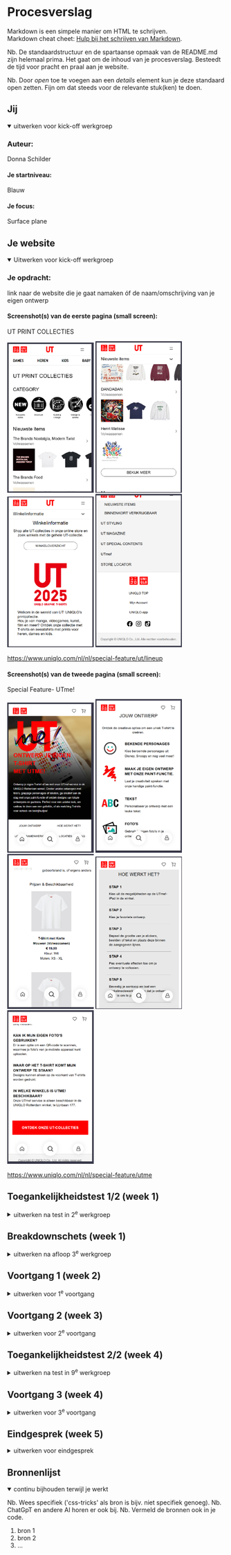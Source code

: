 # Procesverslag
Markdown is een simpele manier om HTML te schrijven.  
Markdown cheat cheet: [Hulp bij het schrijven van Markdown](https://github.com/adam-p/markdown-here/wiki/Markdown-Cheatsheet).

Nb. De standaardstructuur en de spartaanse opmaak van de README.md zijn helemaal prima. Het gaat om de inhoud van je procesverslag. Besteedt de tijd voor pracht en praal aan je website.

Nb. Door *open* toe te voegen aan een *details* element kun je deze standaard open zetten. Fijn om dat steeds voor de relevante stuk(ken) te doen.





## Jij

<details open>
  <summary>uitwerken voor kick-off werkgroep</summary>

  ### Auteur:
  Donna Schilder

  #### Je startniveau:
  Blauw

  #### Je focus:
  Surface plane
 
</details>





## Je website

<details open>
  <summary>Uitwerken voor kick-off werkgroep</summary>

  ### Je opdracht:
  link naar de website die je gaat namaken óf de naam/omschrijving van je eigen ontwerp

  #### Screenshot(s) van de eerste pagina (small screen): 
  UT PRINT COLLECTIES
  
  <img src="readme-images/comingsoon_01.png" width="200px" alt="omschrijving van de pagina">
  <img src="readme-images/comingsoon_02.png" width="200px" alt="omschrijving van de pagina">
  <img src="readme-images/comingsoon_03.png" width="200px" alt="omschrijving van de pagina">
  <img src="readme-images/comingsoon_04.png" width="200px" alt="omschrijving van de pagina">
  
  https://www.uniqlo.com/nl/nl/special-feature/ut/lineup

  #### Screenshot(s) van de tweede pagina (small screen):
  Special Feature- UTme! 
  
  <img src="readme-images/ut_01.png" width="200px" alt="omschrijving van de pagina"> 
  <img src="readme-images/ut_02.png" width="200px" alt="omschrijving van de pagina"> 
  <img src="readme-images/ut_03.png" width="200px" alt="omschrijving van de pagina"> 
  <img src="readme-images/ut_04.png" width="200px" alt="omschrijving van de pagina"> 
  <img src="readme-images/ut_05.png" width="200px" alt="omschrijving van de pagina"> 
  
  https://www.uniqlo.com/nl/nl/special-feature/utme
</details>



## Toegankelijkheidstest 1/2 (week 1)

<details>
  <summary>uitwerken na test in 2<sup>e</sup> werkgroep</summary>

  ### Bevindingen
  Lijst met je bevindingen die in de test naar voren kwamen:
  
  ### Glocal Code
  De website van UNIQLO ziet er best netjes uit, maar mist hier en daar nog een 'lang' attribute en een unieke titel voor elke pagina. Ook zijn er een paar errors te vinden tijdens de HTML-checker die best gemakkelijk te voorkomen zijn door een andere element/attribute te gebruiken.
  
  <img src="readme-images/error.png" width="200px" alt="errors van html checker ">

  ### Mobile & Touch
  De website can bijna volledig geroteerd worden, maar niet ondersteboven.

  ### Headings
  Gebruikt soms meer dan 1 h1 per pagina, dit is iets waar ik dus op moet letten en zeker anders moet doen.

  ### Images
  Er missen soms alt tekst, en soms is het niet duidelij genoeg wat er te zien is op de foto, ook mist er soms een beschrijving voor afbeeldingne met tekst; wat de tekst op de afbeelding is, wordt niet duidelijk gemaakt.
  
  ### Media
  Er wordt gebruik gemaakt van autoplay op de homepagina, maar dit ga ik niet na maken dus hier hoef ik mij niet druk op te maken.
</details>


## Breakdownschets (week 1)

<details>
  <summary>uitwerken na afloop 3<sup>e</sup> werkgroep</summary>

  ### de hele pagina: 
  ###UT PRINT COLLECTIES
  
  <img src="readme-images/breakdownschets_01.png" width="200px" alt="breakdown van de hele pagina">


  ### dynamisch deel (bijv menu): 
  ### Hamburger-menu
  
  <img src="readme-images/hamburger.png" width="200px" alt="breakdown van een dynamisch deel">

  
  ###Special Feature- UTme! 
  
  <img src="readme-images/breakdownschets_02.jpg" width="200px" alt="breakdown van de hele pagina">

  
  ### wellicht nog een dynamisch deel (bijv filter): 
  ### Hover
  
  <img src="readme-images/hover.png" width="200px" alt="breakdown van nog een dynamisch deel">

</details>





## Voortgang 1 (week 2)

<details>
  <summary>uitwerken voor 1<sup>e</sup> voortgang</summary>

  ### Stand van zaken
  hier dit ging goed & dit was lastig (neem ook screenshots op van delen van je website en code)


  ### Agenda voor meeting
  samen met je groepje opstellen

  | student 1: Insa             | student 2: Mary-Jayne| student 3 Nauofal | student 4 Donna |
  | ---                         | ---                  | ---               | ---                  |
  | H1, mag dat als afbeelding? | en dit               | en ik dit         | en dan ik dat        |
  | ...                         | nog een punt         | dit wil ik zeker  |                      | 
  | ...                         | ...                  | ...               | ...                  |


  ### Verslag van meeting

Dit gesprek werd vooral gebruikt om te checken of alles goed ging en of er nog vragen waren. Voor mij was het belangrijk om vast te stellen in hoeverre de website die ik ga maken op de originele website van Uniqlo moet lijken. Ik was namelijk van plan om nog iets met illustraties te doen, omdat de huisstijl van Uniqlo vrij simpel is. Dat is prima, maar ik vond het toch een beetje saai. Ik kreeg dan ook te horen dat ik zeker mijn creativiteit mag inzetten voor extra decoratieve elementen, maar dat het wel belangrijk is om eerst te focussen op de basis van mijn code. Daar was ik het volledig mee eens.
</details>





## Voortgang 2 (week 3)

<details>
  <summary>uitwerken voor 2<sup>e</sup> voortgang</summary>

  ### Stand van zaken
  hier dit ging goed & dit was lastig (neem ook screenshots op van delen van je website en code)


  ### Agenda voor meeting
  samen met je groepje opstellen

  | student 1      | student 2          | student 3    | student 4        |
  | ---            | ---                | ---          | ---              |
  | dit bespreken  | en dit             | en ik dit    | en dan ik dat    |
  | en dat ook nog | dit als er tijd is | nog een punt | dit wil ik zeker |
  | ...            | ...                | ...          | ...              |


  ### Verslag van meeting
  hier na afloop snel de uitkomsten van de meeting vastleggen

  - punt 1
  - punt 2
  - nog een punt
- ...

</details>





## Toegankelijkheidstest 2/2 (week 4)

<details>
  <summary>uitwerken na test in 9<sup>e</sup> werkgroep</summary>

  ### Bevindingen
  Lijst met je bevindingen die in de test naar voren kwamen (geef ook aan wat er verbeterd is):

</details>





## Voortgang 3 (week 4)

<details>
  <summary>uitwerken voor 3<sup>e</sup> voortgang</summary>

  ### Stand van zaken
  hier dit ging goed & dit was lastig (neem ook screenshots op van delen van je website en code)


  ### Agenda voor meeting
  samen met je groepje opstellen

  | student 1      | student 2          | student 3    | student 4        |
  | ---            | ---                | ---          | ---              |
  | dit bespreken  | en dit             | en ik dit    | en dan ik dat    |
  | en dat ook nog | dit als er tijd is | nog een punt | dit wil ik zeker |
  | ...            | ...                | ...          | ...              |


  ### Verslag van meeting
  hier na afloop snel de uitkomsten van de meeting vastleggen

  - punt 1
  - punt 2
  - nog een punt
  - ...

</details>





## Eindgesprek (week 5)

<details>
  <summary>uitwerken voor eindgesprek</summary>

  ### Je uitkomst - karakteristiek screenshots:
  <img src="readme-images/dummy-plaatje.jpg" width="375px" alt="uitomst opdracht 1">


  ### Dit ging goed/Heb ik geleerd: 
  Korte omschrijving met plaatjes

  <img src="readme-images/dummy-plaatje.jpg" width="375px" alt="top">


  ### Dit was lastig/Is niet gelukt:
  Korte omschrijving met plaatjes

  <img src="readme-images/dummy-plaatje.jpg" width="375px" alt="bummer">
</details>





## Bronnenlijst

<details open>
  <summary>continu bijhouden terwijl je werkt</summary>

  Nb. Wees specifiek ('css-tricks' als bron is bijv. niet specifiek genoeg). 
  Nb. ChatGpT en andere AI horen er ook bij.
  Nb. Vermeld de bronnen ook in je code.

  1. bron 1
  2. bron 2
  3. ...

</details>
